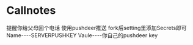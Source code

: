# Callnotes
提醒你给父母回个电话
使用pushdeer推送
fork后setting里添加Secrets即可
Name----SERVERPUSHKEY
Vaule----你自己的pushdeer key
